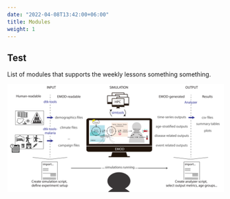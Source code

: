 ```yaml
---
date: "2022-04-08T13:42:00+06:00"
title: Modules
weight: 1
---
```


## Test

List of modules that supports the weekly lessons something something.


![figure](https://github.com/numalariamodeling/faculty-enrich-2022/blob/main/static/images/emod_dtk_overview_figure.png)


